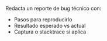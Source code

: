 Redacta un reporte de bug técnico con:
- Pasos para reproducirlo
- Resultado esperado vs actual
- Captura o stacktrace si aplica